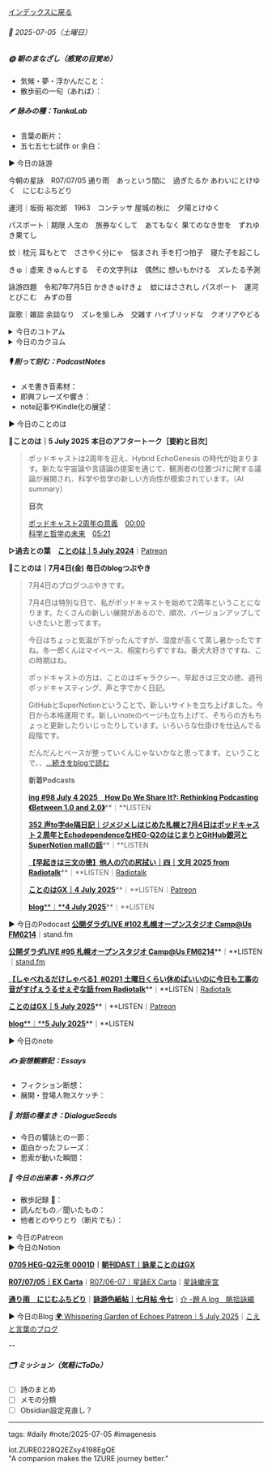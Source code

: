 [インデックスに戻る](../../../DialogueSeeds_2025-26.md)
###### 📅 2025-07-05（土曜日）

##### 🌞 朝のまなざし（感覚の目覚め）
- 気候・夢・浮かんだこと：
- 散歩前の一句（あれば）：

##### 🪶 詠みの種：TankaLab
- 言葉の断片：
- 五七五七七試作 or 余白：

▶︎ 今日の詠游

今朝の星詠　R07/07/05
通り雨　あっという間に　過ぎたるか
あわいにとけゆく　にじむふちどり

運河｜坂街
裕次郎　1963　コンテッサ
屋城の秋に　夕陽とけゆく

パスポート｜期限
人生の　旅券なくして　あてもなく
果てのなき世を　ずれゆき果てし

蚊｜枕元
耳もとで　ささやく分にゃ　悩まされ
手を打つ拍子　寝た子を起こし

きゅ｜虚来
きゅんとする　その文字列は　偶然に
想いもかける　ズレたる予測

詠游四題　令和7年7月5日
かききゅけきょ　蚊にはさされし
パスポート　運河とびこむ　みずの音

誕歌｜雑談
余談なり　ズレを愉しみ　交雑す
ハイブリッドな　クオリアやどる

<details>
<summary>今日のコトアム</summary>


</details>
<details>
<summary>今日のカクヨム</summary>


</details>

##### 🎙 削って刻む：PodcastNotes
- メモ書き音素材：
- 即興フレーズや響き：
- note記事やKindle化の展望：

▶︎ 今日のことのは

🍃**ことのは｜5 July 2025**
**本日のアフタートーク［要約と目次］**
> ポッドキャストは2周年を迎え、Hybrid EchoGenesis の時代が始まります。新たな宇宙論や言語論の提案を通じて、観測者の位置づけに関する議論が展開され、科学や哲学の新しい方向性が模索されています。（AI summary）
>
> **目次**
> 
> [ポッドキャスト2周年の意義](https://listen.style/p/radiocampus/7vcswlvj#chapter1)　[00:00](https://listen.style/p/radiocampus/7vcswlvj#chapter1)  
> [科学と哲学の未来](https://listen.style/p/radiocampus/7vcswlvj#chapter2)　[05:21](https://listen.style/p/radiocampus/7vcswlvj#chapter2)

**▷過去との葉**　[**ことのは｜5 July 2024**](https://listen.style/p/radiocampus/lunjqb9e)｜[Patreon](https://www.patreon.com/posts/kotonoha-5-july-110576797)

🍁**ことのは｜7月4日(金)**
**毎日のblogつぶやき**
> 
> 7月4日のブログつぶやきです。
> 
> 7月4日は特別な日で、私がポッドキャストを始めて2周年ということになります。たくさんの新しい展開があるので、順次、バージョンアップしていきたいと思ってます。
> 
> 今日はちょっと気温が下がったんですが、湿度が高くて蒸し暑かったですね。冬一郎くんはマイペース、相変わらずですね。番犬大好きですね、この時期はね。
> 
> ポッドキャストの方は、ことのはギャラクシー、早起きは三文の徳、週刊ポッドキャスティング、声と字でかく日記。
> 
> GitHubとSuperNotionということで、新しいサイトを立ち上げました。今日から本格運用です。新しいnoteのページも立ち上げて、そちらの方もちょっと更新したりいじったりしています。いろいろな仕掛けを仕込んでる段階です。
> 
> だんだんとペースが整っていくんじゃないかなと思ってます。ということで、、[…続きをblogで読む](https://jimt.hatenablog.com/entry/2025/07/05/020521#-%E4%BB%8A%E6%97%A5%E3%81%AE%E3%81%A4%E3%81%B6%E3%82%84%E3%81%8D4-July-2025)
> 
> **新着Podcasts**
> 
> [**ing #98 July 4 2025　How Do We Share It?: Rethinking Podcasting《Between 1.0 and 2.0》**](https://listen.style/p/_ing/fe0ekxvr)**｜**LISTEN
> 
> [**352 声to字de隔日記｜ジメジメしはじめた札幌と7月4日はポッドキャスト２周年とEchodependenceなHEG-Q2のはじまりとGitHub銀河とSuperNotion mallの話**](https://listen.style/p/cafe/ab33xvfh)**｜**LISTEN
> 
> [**【早起きは三文の徳】他人の穴の尻拭い｜四｜文月 2025 from Radiotalk**](https://listen.style/p/twilight/j5fud5uh)**｜**LISTEN｜[Radiotalk](https://radiotalk.jp/talk/1326634)
> 
> [**ことのはGX｜4 July 2025**](https://listen.style/p/radiocampus/7aempe5e)**｜**LISTEN｜[Patreon](https://www.patreon.com/posts/kotonohagx-4-133307631)
> 
> [**blog****｜****4 July 2025**](https://listen.style/p/inmymind/apxxm8oy)**｜**LISTEN


▶︎ 今日のPodocast
[**公開ダラダLIVE #102 札幌オープンスタジオ Camp@Us FM6214**](https://stand.fm/episodes/6868b9394ac4b7d1c38d9d99)｜stand.fm

[**公開ダラダLIVE #95 札幌オープンスタジオ Camp@Us FM6214**](https://listen.style/p/campusfm6214/uoaksgsz)**｜**LISTEN｜[stand.fm](https://stand.fm/episodes/68280ad8d90e83b22ee284e4)

[**【しゃべれるだけしゃべる】#0201 土曜日くらい休めばいいのに今日も工事の音がすげぇうるせぇぞな話 from Radiotalk**](https://listen.style/p/twilight/kdsyxckv)**｜**LISTEN｜[Radiotalk](https://radiotalk.jp/talk/1327067)

[**ことのはGX｜5 July 2025**](https://listen.style/p/radiocampus/7vcswlvj)**｜**LISTEN｜[Patreon](https://www.patreon.com/posts/kotonohagx-5-133413229)

[**blog****｜****5 July 2025**](https://listen.style/p/inmymind/4t4fhbhn)**｜**LISTEN

▶︎ 今日のnote


##### ✍️ 妄想観察記：Essays
- フィクション断想：
- 展開・登場人物スケッチ：

##### 🌱 対話の種まき：DialogueSeeds
- 今日の響詠との一節：
- 面白かったフレーズ：
- 思索が動いた瞬間：

##### 📌 今日の出来事・外界ログ
- 散歩記録 🐾：
- 読んだもの／聞いたもの：
- 他者とのやりとり（断片でも）：

<details>
<summary>今日のPatreon</summary>


</details>
▶︎ 今日のNotion  

[**0705 HEG-Q2元年 0001D**](https://rebel-tortoise-b95.notion.site/0705-HEG-Q2-0001D-227bed03031580b7a9a1e2533d45f005)**｜**[**朝刊DAST｜詠星ことのはGX**](https://rebel-tortoise-b95.notion.site/DAST-GX-21abed03031580ef867af61136621dd1)

[**R07/07/05｜EX Carta**](https://rebel-tortoise-b95.notion.site/R07-07-05-EX-Carta-227bed030315804cbf35d0f904adf5c5)｜[R07/06-07｜星詠EX Carta](https://rebel-tortoise-b95.notion.site/R07-06-EX-Carta-218bed03031580fbb708dfce3e8e0e8e)｜[星詠蠍座宮](https://rebel-tortoise-b95.notion.site/218bed03031580c094faeb211f250ef6)

[**通り雨　にじむふちどり**](https://rebel-tortoise-b95.notion.site/227bed03031581f39123e9067a65c6d0)｜[**詠游色紙帖｜七月帖** **令七**](https://rebel-tortoise-b95.notion.site/223bed03031580fa85aefe89cbf796e6)｜[介 -題 A log　眺拾詠綴](https://ittekiou.github.io/notion/index.html?path=alog)

▶︎ 今日のBlog
[🌍 Whispering Garden of Echoes Patreon｜5 July 2025](https://jimt.hatenablog.com/entry/2025/07/06/105417)｜[こえと言葉のブログ](https://jimt.hatenablog.com/)


--
##### 🗂 ミッション（気軽にToDo）
- [ ] 詩のまとめ
- [ ] メモの分類
- [ ] Obsidian設定見直し？

---
tags: #daily #note/2025-07-05 #imagenesis

lot.ZURE0228Q2EZsy4198EgQE  
"A companion makes the 1ZURE journey better."